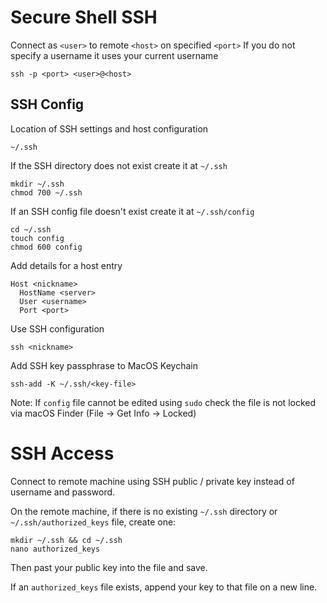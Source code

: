 # Secure Shell SSH

Connect as `<user>` to remote `<host>` on specified `<port>`
If you do not specify a username it uses your current username

    ssh -p <port> <user>@<host>

## SSH Config

Location of SSH settings and host configuration

    ~/.ssh

If the SSH directory does not exist create it at `~/.ssh`

    mkdir ~/.ssh
    chmod 700 ~/.ssh

If an SSH config file doesn't exist create it at `~/.ssh/config`

    cd ~/.ssh
    touch config
    chmod 600 config

Add details for a host entry

    Host <nickname>
      HostName <server>
      User <username>
      Port <port>

Use SSH configuration

    ssh <nickname>

Add SSH key passphrase to MacOS Keychain

    ssh-add -K ~/.ssh/<key-file>

Note: If `config` file cannot be edited using `sudo` check the file is not locked via macOS Finder (File -> Get Info -> Locked)

# SSH Access

Connect to remote machine using SSH public / private key instead of username and password.

On the remote machine, if there is no existing `~/.ssh` directory or `~/.ssh/authorized_keys` file, create one:

    mkdir ~/.ssh && cd ~/.ssh
    nano authorized_keys

Then past your public key into the file and save.

If an `authorized_keys` file exists, append your key to that file on a new line.
